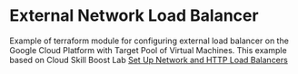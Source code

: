 # External Network Load Balancer

Example of terraform module for configuring external load balancer on the Google Cloud Platform with Target Pool of Virtual Machines.
This example based on Cloud Skill Boost Lab [Set Up Network and HTTP Load Balancers](https://www.cloudskillsboost.google/focuses/12007?parent=catalog)
